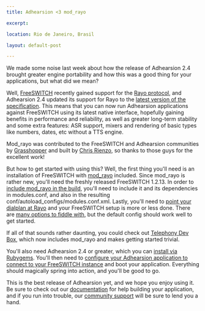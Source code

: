 ```yaml
---
title: Adhearsion <3 mod_rayo

excerpt:

location: Rio de Janeiro, Brasil

layout: default-post

---
```


We made some noise last week about how the release of Adhearsion 2.4 brought greater engine portability and how this was a good thing for your applications, but what did we mean?

Well, [FreeSWITCH](http://freeswitch.org) recently gained support for the [Rayo protocol](http://rayo.org), and Adhearsion 2.4 updated its support for Rayo to the [latest version of the specification](http://rayo.org/xep). This means that you can now run Adhearsion applications against FreeSWITCH using its latest native interface, hopefully gaining benefits in performance and reliability, as well as greater long-term stability and some extra features: ASR support, mixers and rendering of basic types like numbers, dates, etc without a TTS engine.

Mod_rayo was contributed to the FreeSWITCH and Adhearsion communities by [Grasshopper](http://grasshopper.com) and built by [Chris Rienzo](https://twitter.com/crienzo), so thanks to those guys for the excellent work!

But how to get started with using this? Well, the first thing you'll need is an installation of FreeSWITCH with [mod_rayo](https://wiki.freeswitch.org/wiki/Mod_rayo) included. Since mod_rayo is rather new, you'll need the freshly released FreeSWITCH 1.2.13. In order to [include mod_rayo in the build](https://wiki.freeswitch.org/wiki/Mod_rayo#Installing), you'll need to include it and its dependencies in modules.conf, and also in the resulting conf/autoload_configs/modules.conf.xml. Lastly, you'll need to [point your dialplan at Rayo](https://wiki.freeswitch.org/wiki/Mod_rayo#rayo_APP) and your FreeSWITCH setup is more or less done. There are [many options to fiddle with](https://wiki.freeswitch.org/wiki/Mod_rayo#rayo.conf.xml_Configuration), but the default config should work well to get started.

If all of that sounds rather daunting, you could check out [Telephony Dev Box](https://mojolingo.github.io/Telephony-Dev-Box), which now includes mod_rayo and makes getting started trivial.

You'll also need Adhearsion 2.4 or greater, which you can [install via Rubygems](http://adhearsion.com/docs/getting-started/installation). You'll then need to [configure your Adhearsion application to connect to your FreeSWITCH instance](http://adhearsion.com/docs/getting-started/freeswitch) and boot your application. Everything should magically spring into action, and you'll be good to go.

This is the best release of Adhearsion yet, and we hope you enjoy using it. Be sure to check out our [documentation](http://adhearsion.com/docs) for help building your application, and if you run into trouble, our [community support](http://adhearsion.com/community) will be sure to lend you a hand.
